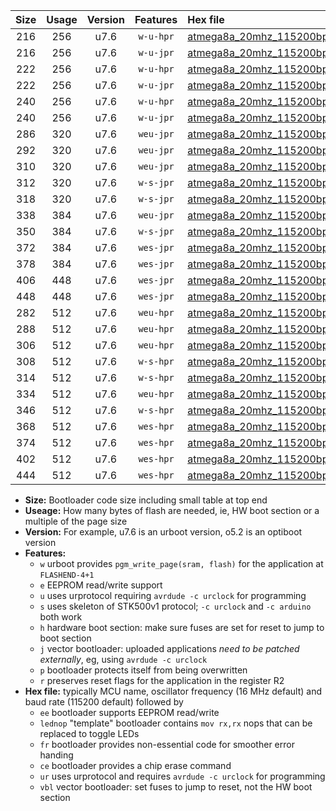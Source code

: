 |Size|Usage|Version|Features|Hex file|
|:-:|:-:|:-:|:-:|:--|
|216|256|u7.6|`w-u-hpr`|[atmega8a_20mhz_115200bps_ur.hex](https://raw.githubusercontent.com/stefanrueger/urboot/main//atmega8a_20mhz_115200bps_ur.hex)|
|216|256|u7.6|`w-u-jpr`|[atmega8a_20mhz_115200bps_ur_vbl.hex](https://raw.githubusercontent.com/stefanrueger/urboot/main//atmega8a_20mhz_115200bps_ur_vbl.hex)|
|222|256|u7.6|`w-u-hpr`|[atmega8a_20mhz_115200bps_lednop_ur.hex](https://raw.githubusercontent.com/stefanrueger/urboot/main//atmega8a_20mhz_115200bps_lednop_ur.hex)|
|222|256|u7.6|`w-u-jpr`|[atmega8a_20mhz_115200bps_lednop_ur_vbl.hex](https://raw.githubusercontent.com/stefanrueger/urboot/main//atmega8a_20mhz_115200bps_lednop_ur_vbl.hex)|
|240|256|u7.6|`w-u-hpr`|[atmega8a_20mhz_115200bps_lednop_fr_ur.hex](https://raw.githubusercontent.com/stefanrueger/urboot/main//atmega8a_20mhz_115200bps_lednop_fr_ur.hex)|
|240|256|u7.6|`w-u-jpr`|[atmega8a_20mhz_115200bps_lednop_fr_ur_vbl.hex](https://raw.githubusercontent.com/stefanrueger/urboot/main//atmega8a_20mhz_115200bps_lednop_fr_ur_vbl.hex)|
|286|320|u7.6|`weu-jpr`|[atmega8a_20mhz_115200bps_ee_ur_vbl.hex](https://raw.githubusercontent.com/stefanrueger/urboot/main//atmega8a_20mhz_115200bps_ee_ur_vbl.hex)|
|292|320|u7.6|`weu-jpr`|[atmega8a_20mhz_115200bps_ee_lednop_ur_vbl.hex](https://raw.githubusercontent.com/stefanrueger/urboot/main//atmega8a_20mhz_115200bps_ee_lednop_ur_vbl.hex)|
|310|320|u7.6|`weu-jpr`|[atmega8a_20mhz_115200bps_ee_lednop_fr_ur_vbl.hex](https://raw.githubusercontent.com/stefanrueger/urboot/main//atmega8a_20mhz_115200bps_ee_lednop_fr_ur_vbl.hex)|
|312|320|u7.6|`w-s-jpr`|[atmega8a_20mhz_115200bps_vbl.hex](https://raw.githubusercontent.com/stefanrueger/urboot/main//atmega8a_20mhz_115200bps_vbl.hex)|
|318|320|u7.6|`w-s-jpr`|[atmega8a_20mhz_115200bps_lednop_vbl.hex](https://raw.githubusercontent.com/stefanrueger/urboot/main//atmega8a_20mhz_115200bps_lednop_vbl.hex)|
|338|384|u7.6|`weu-jpr`|[atmega8a_20mhz_115200bps_ee_lednop_fr_ce_ur_vbl.hex](https://raw.githubusercontent.com/stefanrueger/urboot/main//atmega8a_20mhz_115200bps_ee_lednop_fr_ce_ur_vbl.hex)|
|350|384|u7.6|`w-s-jpr`|[atmega8a_20mhz_115200bps_lednop_fr_vbl.hex](https://raw.githubusercontent.com/stefanrueger/urboot/main//atmega8a_20mhz_115200bps_lednop_fr_vbl.hex)|
|372|384|u7.6|`wes-jpr`|[atmega8a_20mhz_115200bps_ee_vbl.hex](https://raw.githubusercontent.com/stefanrueger/urboot/main//atmega8a_20mhz_115200bps_ee_vbl.hex)|
|378|384|u7.6|`wes-jpr`|[atmega8a_20mhz_115200bps_ee_lednop_vbl.hex](https://raw.githubusercontent.com/stefanrueger/urboot/main//atmega8a_20mhz_115200bps_ee_lednop_vbl.hex)|
|406|448|u7.6|`wes-jpr`|[atmega8a_20mhz_115200bps_ee_lednop_fr_vbl.hex](https://raw.githubusercontent.com/stefanrueger/urboot/main//atmega8a_20mhz_115200bps_ee_lednop_fr_vbl.hex)|
|448|448|u7.6|`wes-jpr`|[atmega8a_20mhz_115200bps_ee_lednop_fr_ce_vbl.hex](https://raw.githubusercontent.com/stefanrueger/urboot/main//atmega8a_20mhz_115200bps_ee_lednop_fr_ce_vbl.hex)|
|282|512|u7.6|`weu-hpr`|[atmega8a_20mhz_115200bps_ee_ur.hex](https://raw.githubusercontent.com/stefanrueger/urboot/main//atmega8a_20mhz_115200bps_ee_ur.hex)|
|288|512|u7.6|`weu-hpr`|[atmega8a_20mhz_115200bps_ee_lednop_ur.hex](https://raw.githubusercontent.com/stefanrueger/urboot/main//atmega8a_20mhz_115200bps_ee_lednop_ur.hex)|
|306|512|u7.6|`weu-hpr`|[atmega8a_20mhz_115200bps_ee_lednop_fr_ur.hex](https://raw.githubusercontent.com/stefanrueger/urboot/main//atmega8a_20mhz_115200bps_ee_lednop_fr_ur.hex)|
|308|512|u7.6|`w-s-hpr`|[atmega8a_20mhz_115200bps.hex](https://raw.githubusercontent.com/stefanrueger/urboot/main//atmega8a_20mhz_115200bps.hex)|
|314|512|u7.6|`w-s-hpr`|[atmega8a_20mhz_115200bps_lednop.hex](https://raw.githubusercontent.com/stefanrueger/urboot/main//atmega8a_20mhz_115200bps_lednop.hex)|
|334|512|u7.6|`weu-hpr`|[atmega8a_20mhz_115200bps_ee_lednop_fr_ce_ur.hex](https://raw.githubusercontent.com/stefanrueger/urboot/main//atmega8a_20mhz_115200bps_ee_lednop_fr_ce_ur.hex)|
|346|512|u7.6|`w-s-hpr`|[atmega8a_20mhz_115200bps_lednop_fr.hex](https://raw.githubusercontent.com/stefanrueger/urboot/main//atmega8a_20mhz_115200bps_lednop_fr.hex)|
|368|512|u7.6|`wes-hpr`|[atmega8a_20mhz_115200bps_ee.hex](https://raw.githubusercontent.com/stefanrueger/urboot/main//atmega8a_20mhz_115200bps_ee.hex)|
|374|512|u7.6|`wes-hpr`|[atmega8a_20mhz_115200bps_ee_lednop.hex](https://raw.githubusercontent.com/stefanrueger/urboot/main//atmega8a_20mhz_115200bps_ee_lednop.hex)|
|402|512|u7.6|`wes-hpr`|[atmega8a_20mhz_115200bps_ee_lednop_fr.hex](https://raw.githubusercontent.com/stefanrueger/urboot/main//atmega8a_20mhz_115200bps_ee_lednop_fr.hex)|
|444|512|u7.6|`wes-hpr`|[atmega8a_20mhz_115200bps_ee_lednop_fr_ce.hex](https://raw.githubusercontent.com/stefanrueger/urboot/main//atmega8a_20mhz_115200bps_ee_lednop_fr_ce.hex)|

- **Size:** Bootloader code size including small table at top end
- **Useage:** How many bytes of flash are needed, ie, HW boot section or a multiple of the page size
- **Version:** For example, u7.6 is an urboot version, o5.2 is an optiboot version
- **Features:**
  + `w` urboot provides `pgm_write_page(sram, flash)` for the application at `FLASHEND-4+1`
  + `e` EEPROM read/write support
  + `u` uses urprotocol requiring `avrdude -c urclock` for programming
  + `s` uses skeleton of STK500v1 protocol; `-c urclock` and `-c arduino` both work
  + `h` hardware boot section: make sure fuses are set for reset to jump to boot section
  + `j` vector bootloader: uploaded applications *need to be patched externally*, eg, using `avrdude -c urclock`
  + `p` bootloader protects itself from being overwritten
  + `r` preserves reset flags for the application in the register R2
- **Hex file:** typically MCU name, oscillator frequency (16 MHz default) and baud rate (115200 default) followed by
  + `ee` bootloader supports EEPROM read/write
  + `lednop` "template" bootloader contains `mov rx,rx` nops that can be replaced to toggle LEDs
  + `fr` bootloader provides non-essential code for smoother error handing
  + `ce` bootloader provides a chip erase command
  + `ur` uses urprotocol and requires `avrdude -c urclock` for programming
  + `vbl` vector bootloader: set fuses to jump to reset, not the HW boot section
